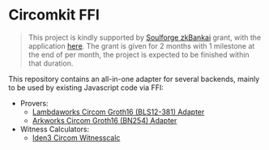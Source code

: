# Circomkit FFI

> This project is kindly supported by [Soulforge zkBankai](https://soulforge.zkbankai.com/) grant, with the application [here](./docs/GRANT.md). The grant is given for 2 months with 1 milestone at the end of per month, the project is expected to be finished within that duration.

This repository contains an all-in-one adapter for several backends, mainly to be used by existing Javascript code via FFI:

- Provers:
  - [Lambdaworks Circom Groth16 (BLS12-381) Adapter](https://github.com/lambdaclass/lambdaworks/tree/main/provers/groth16/circom-adapter)
  - [Arkworks Circom Groth16 (BN254) Adapter](https://github.com/arkworks-rs/circom-compat)
- Witness Calculators:
  - [Iden3 Circom Witnesscalc](https://github.com/iden3/circom-witnesscalc)

